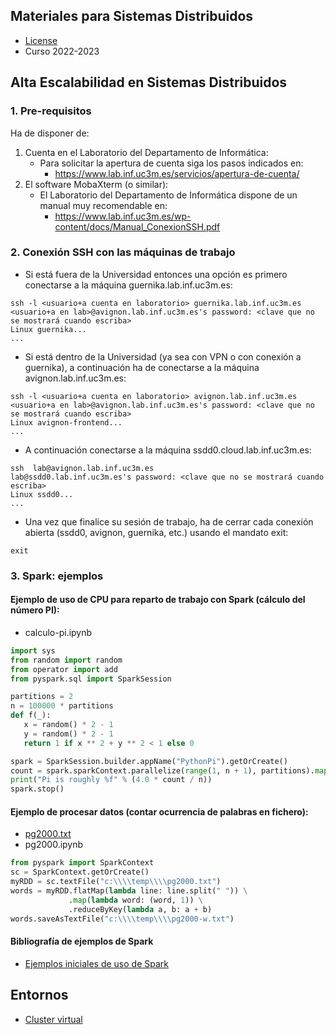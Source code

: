 ## Materiales para Sistemas Distribuidos

<html>
<ul>
<li> <a href="https://github.com/acaldero/uc3m_ssdd/blob/main/LICENSE">License</a> </li>
<li> Curso 2022-2023</li>
</ul>
</html>


## Alta Escalabilidad en Sistemas Distribuidos

### 1. Pre-requisitos

Ha de disponer de:
1. Cuenta en el Laboratorio del Departamento de Informática:
   * Para solicitar la apertura de cuenta siga los pasos indicados en:
     * https://www.lab.inf.uc3m.es/servicios/apertura-de-cuenta/
1. El software MobaXterm (o similar):
   * El Laboratorio del Departamento de Informática dispone de un manual muy recomendable en:
     * https://www.lab.inf.uc3m.es/wp-content/docs/Manual_ConexionSSH.pdf


### 2. Conexión SSH con las máquinas de trabajo

* Si está fuera de la Universidad entonces una opción es primero conectarse a la máquina guernika.lab.inf.uc3m.es:
```
ssh -l <usuario+a cuenta en laboratorio> guernika.lab.inf.uc3m.es
<usuario+a en lab>@avignon.lab.inf.uc3m.es's password: <clave que no se mostrará cuando escriba>
Linux guernika...
...
```

* Si está dentro de la Universidad (ya sea con VPN o con conexión a guernika), a continuación ha de conectarse a la máquina avignon.lab.inf.uc3m.es:
```
ssh -l <usuario+a cuenta en laboratorio> avignon.lab.inf.uc3m.es
<usuario+a en lab>@avignon.lab.inf.uc3m.es's password: <clave que no se mostrará cuando escriba>
Linux avignon-frontend...
...
```

* A continuación conectarse a la máquina ssdd0.cloud.lab.inf.uc3m.es:
```
ssh  lab@avignon.lab.inf.uc3m.es
lab@ssdd0.lab.inf.uc3m.es's password: <clave que no se mostrará cuando escriba>
Linux ssdd0...
...
```

* Una vez que finalice su sesión de trabajo, ha de cerrar cada conexión abierta (ssdd0, avignon, guernika, etc.) usando el mandato exit:
```
exit
```


### 3. Spark: ejemplos

#### Ejemplo de uso de CPU para reparto de trabajo con Spark (cálculo del número PI):

* calculo-pi.ipynb
``` python
import sys
from random import random
from operator import add
from pyspark.sql import SparkSession

partitions = 2
n = 100000 * partitions
def f(_):
   x = random() * 2 - 1
   y = random() * 2 - 1
   return 1 if x ** 2 + y ** 2 < 1 else 0

spark = SparkSession.builder.appName("PythonPi").getOrCreate()
count = spark.sparkContext.parallelize(range(1, n + 1), partitions).map(f).reduce(add)
print("Pi is roughly %f" % (4.0 * count / n))
spark.stop()
```

#### Ejemplo de procesar datos (contar ocurrencia de palabras en fichero):

* [pg2000.txt](https://www.gutenberg.org/files/2000/2000-0.txt)
* pg2000.ipynb
``` python
from pyspark import SparkContext
sc = SparkContext.getOrCreate()
myRDD = sc.textFile("c:\\\\temp\\\\pg2000.txt")
words = myRDD.flatMap(lambda line: line.split(" ")) \
             .map(lambda word: (word, 1)) \
             .reduceByKey(lambda a, b: a + b)
words.saveAsTextFile("c:\\\\temp\\\\pg2000-w.txt")
```

#### Bibliografía de ejemplos de Spark

* [Ejemplos iniciales de uso de Spark](https://spark.apache.org/examples.html)


## Entornos

* [Cluster virtual]()
